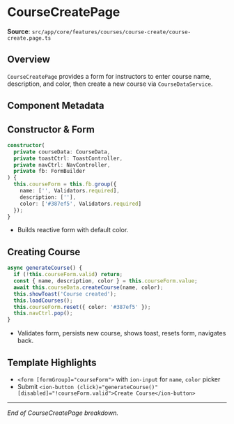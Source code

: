 # CourseCreatePage

**Source**: `src/app/core/features/courses/course-create/course-create.page.ts`

## Overview
`CourseCreatePage` provides a form for instructors to enter course name, description, and color, then create a new course via `CourseDataService`.

## Component Metadata

## Constructor & Form
```ts
constructor(
  private courseData: CourseData,
  private toastCtrl: ToastController,
  private navCtrl: NavController,
  private fb: FormBuilder
) {
  this.courseForm = this.fb.group({
    name: ['', Validators.required],
    description: [''],
    color: ['#387ef5', Validators.required]
  });
}
```
- Builds reactive form with default color.

## Creating Course
```ts
async generateCourse() {
  if (!this.courseForm.valid) return;
  const { name, description, color } = this.courseForm.value;
  await this.courseData.createCourse(name, color);
  this.showToast('Course created');
  this.loadCourses();
  this.courseForm.reset({ color: '#387ef5' });
  this.navCtrl.pop();
}
```
- Validates form, persists new course, shows toast, resets form, navigates back.

## Template Highlights
- `<form [formGroup]="courseForm">` with `ion-input` for `name`, `color` picker
- Submit `<ion-button (click)="generateCourse()" [disabled]="!courseForm.valid">Create Course</ion-button>`

---

*End of CourseCreatePage breakdown.*